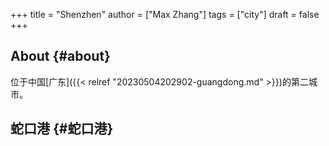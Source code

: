 +++
title = "Shenzhen"
author = ["Max Zhang"]
tags = ["city"]
draft = false
+++

## About {#about}

位于中国[广东]({{< relref "20230504202902-guangdong.md" >}})的第二城市。


## 蛇口港 {#蛇口港}
